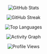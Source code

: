 
<p align="center">
  <img src="https://github-readme-stats.vercel.app/api?username=wy5wfdt1&show_icons=true&theme=radical&hide_border=true" alt="GitHub Stats" />
</p>

<p align="center">
  <img src="https://streak-stats.demolab.com?user=wy5wfdt1&theme=radical&hide_border=true" alt="GitHub Streak" />
</p>

<p align="center">
  <img src="https://github-readme-stats.vercel.app/api/top-langs/?username=wy5wfdt1&layout=compact&theme=radical&hide_border=true" alt="Top Languages" />
</p>

<p align="center">
  <img src="https://github-readme-activity-graph.vercel.app/graph?username=wy5wfdt1&theme=radical&hide_border=true&area=true" alt="Activity Graph" />
</p>

<p align="center">
  <img src="https://komarev.com/ghpvc/?username=wy5wfdt1&style=flat-square&color=ff0055" alt="Profile Views" />
</p>
